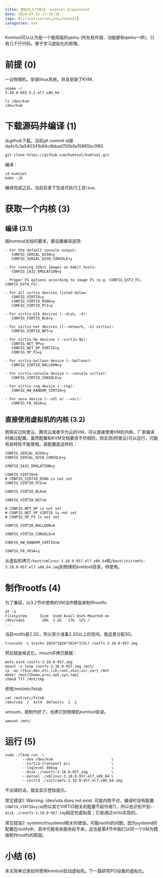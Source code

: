 ```yaml
---
title: 虚拟化入门笔记--kvmtool playaround
date: 2024-07-22 17:16:18
tags: [virtualization,kvm,kvmtool]
categories: kvm
---
```


Kvmtool可以认为是一个极简版的qemu (所处软件层、功能都和qemu一样)，只有几千行代码，便于学习虚拟化的原理。

<!-- more -->

# 前提 (0)


一台物理机，安装linux系统，并且安装了KVM.

```
uname -r
3.10.0-693.5.2.el7.x86_64

ls /dev/kvm
/dev/kvm
```

# 下载源码并编译 (1)


从github下载。当前git commit id是da4cfc3e540341b84c4bbad705b5a15865bc1f80.

```
git clone https://github.com/kvmtool/kvmtool.git
```

编译：

```
cd kvmtool
make -j8
```

编译完成之后，当前目录下生成可执行工具`lkvm`.


# 获取一个内核 (3)

## 编译 (3.1)

按kvmtool文档的要求，要设置编译选项:

```
- For the default console output:
   CONFIG_SERIAL_8250=y
   CONFIG_SERIAL_8250_CONSOLE=y

- For running 32bit images on 64bit hosts:
   CONFIG_IA32_EMULATION=y

- Proper FS options according to image FS (e.g. CONFIG_EXT2_FS, CONFIG_EXT4_FS).

- For all virtio devices listed below:
   CONFIG_VIRTIO=y
   CONFIG_VIRTIO_RING=y
   CONFIG_VIRTIO_PCI=y

- For virtio-blk devices (--disk, -d):
   CONFIG_VIRTIO_BLK=y

- For virtio-net devices ([--network, -n] virtio):
   CONFIG_VIRTIO_NET=y

- For virtio-9p devices (--virtio-9p):
   CONFIG_NET_9P=y
   CONFIG_NET_9P_VIRTIO=y
   CONFIG_9P_FS=y

- For virtio-balloon device (--balloon):
   CONFIG_VIRTIO_BALLOON=y

- For virtio-console device (--console virtio):
   CONFIG_VIRTIO_CONSOLE=y

- For virtio-rng device (--rng):
   CONFIG_HW_RANDOM_VIRTIO=y

- For vesa device (--sdl or --vnc):
   CONFIG_FB_VESA=y
```


## 直接使用虚拟机的内核 (3.2)

若购买过阿里云、腾讯云或者华为云的VM，可以直接使用VM的内核，厂家编译时做过配置。虽然配置和KVM文档要求不尽相同，但实测(阿里云)可以运行，可能有些特性不能使用。其配置是这样的：

```
CONFIG_SERIAL_8250=y
CONFIG_SERIAL_8250_CONSOLE=y

CONFIG_IA32_EMULATION=y

CONFIG_VIRTIO=m
# CONFIG_VIRTIO_RING is not set
CONFIG_VIRTIO_PCI=m

CONFIG_VIRTIO_BLK=m

CONFIG_VIRTIO_NET=m

# CONFIG_NET_9P is not set
# CONFIG_NET_9P_VIRTIO is not set
# CONFIG_9P_FS is not set

CONFIG_VIRTIO_BALLOON=m

CONFIG_VIRTIO_CONSOLE=m

CONFIG_HW_RANDOM_VIRTIO=m

CONFIG_FB_VESA=y
```

从虚拟机拷贝`/boot/vmlinuz-3.10.0-957.el7.x86_64`和`/boot/initramfs-3.10.0-957.el7.x86_64.img`到物理机kvmtool目录，待使用。

# 制作rootfs (4)

为了兼容，以3.2节中使用的VM当作模版来制作rootfs.

```
df -h
Filesystem      Size  Used Avail Use% Mounted on
/dev/vda1        20G  2.2G   17G  12% /
...
```

当前rootfs是2.2G，所以至少准备2.2G以上的空间，我这里分配3G。

```
truncate -s $(echo 1024*1024*1024*3|bc) rootfs-3.10.0-957.img
```

然后就是格式化，mount并拷贝数据：

```
mkfs.ext4 rootfs-3.10.0-957.img
mount -o loop rootfs-3.10.0-957.img /mnt/
cp -ax /{bin,dev,etc,lib,root,sbin,usr,var} /mnt
mkdir /mnt/{home,proc,opt,sys,tmp}
chmod 777 /mnt/tmp
```

修改/mnt/etc/fstab

```
cat /mnt/etc/fstab
/dev/vda  /  ext4  defaults  1  1
```

umount，就制作好了。也拷贝到物理机kvmtool目录。

```
umount /mnt/
```


# 运行 (5)

```
sudo ./lkvm run  \
        --dev /dev/kvm                           \
        --virtio-transport pci                   \
        --loglevel debug                         \
        --disk ./rootfs-3.10.0-957.img           \
        --kernel ./vmlinuz-3.10.0-957.el7.x86_64 \
        --initrd ./initramfs-3.10.0-957.el7.x86_64.img
```

不出错的话，就会显示登陆提示。

常见错误1: Warning: /dev/vda does not exist. 可能内核不对，编译时没有配置`CONFIG_VIRTIO=y|m`(所以其它VIRTIO相关的配置不起作用?)，所以也识别不到`--disk ./rootfs-3.10.0-957.img`指定的虚拟盘；它是通过virtio实现的。

常见错误2: systemctl/systemd相关的错误。可能rootfs的问题。因为systemd的配置在rootfs中，其中可能有些服务起不来。这也是第4节中我们以同一个VM为模版制作rootfs的原因。

# 小结 (6)

本文简单记录如何使用kvmtool启动虚拟机。下一篇研究PCI设备的虚拟化。
